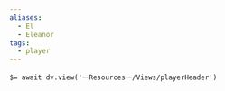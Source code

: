 ```yaml
---
aliases:
  - El
  - Eleanor
tags:
  - player
---
```


`$= await dv.view('一Resources一/Views/playerHeader')`
